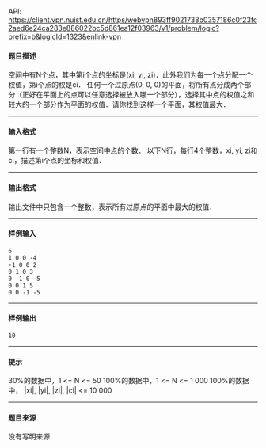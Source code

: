 API: https://client.vpn.nuist.edu.cn/https/webvpn893ff9021738b0357186c0f23fc2aed6e24ca283e886022bc5d861ea12f03963/v1/problem/logic?prefix=b&logicId=1323&enlink-vpn

#### 题目描述

空间中有N个点，其中第i个点的坐标是(xi, yi, zi)．此外我们为每一个点分配一个权值，第i个点的权是ci． 任何一个过原点(0, 0, 0)的平面，将所有点分成两个部分（正好在平面上的点可以任意选择被放入哪一个部分），选择其中点的权值之和较大的一个部分作为平面的权值．请你找到这样一个平面，其权值最大．

---

#### 输入格式

第一行有一个整数N，表示空间中点的个数． 以下N行，每行4个整数，xi, yi, zi和ci，描述第i个点的坐标和权值．

---

#### 输出格式

输出文件中只包含一个整数，表示所有过原点的平面中最大的权值．

---

#### 样例输入
```
6 
1 0 0 -4 
-1 0 0 2 
0 1 0 3 
0 -1 0 -5 
0 0 1 5 
0 0 -1 -5 

```

---

#### 样例输出
```
10 

```

---

#### 提示

30%的数据中，1 <= N <= 50 100%的数据中，1 <= N <= 1 000 100%的数据中， |xi|, |yi|, |zi|, |ci| <= 10 000

---

#### 题目来源

没有写明来源